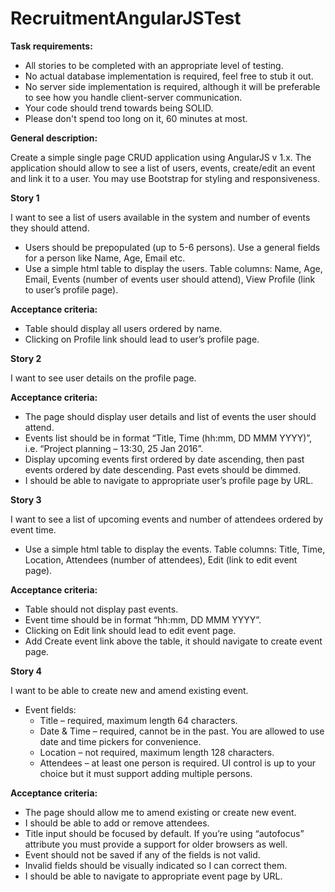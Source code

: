 # RecruitmentAngularJSTest

**Task requirements:**

-   All stories to be completed with an appropriate level of testing.
-   No actual database implementation is required, feel free to stub it out.
-   No server side implementation is required, although it will be preferable to see how you handle client-server communication.
-   Your code should trend towards being SOLID.
-   Please don't spend too long on it, 60 minutes at most.

**General description:**

Create a simple single page CRUD application using AngularJS v 1.x. The application should allow to see a list of users, events, create/edit an event and link it to a user. You may use Bootstrap for styling and responsiveness.

  **Story 1**

  I want to see a list of users available in the system and number of events they should attend.

<!-- -->

-   Users should be prepopulated (up to 5-6 persons). Use a general fields for a person like Name, Age, Email etc.
-   Use a simple html table to display the users. Table columns: Name, Age, Email, Events (number of events user should attend), View Profile (link to user’s profile page).

**Acceptance criteria:**

-   Table should display all users ordered by name.
-   Clicking on Profile link should lead to user’s profile page.

**Story 2**

I want to see user details on the profile page.

**Acceptance criteria:**

-   The page should display user details and list of events the user should attend.
-   Events list should be in format “Title, Time (hh:mm, DD MMM YYYY)”, i.e. “Project planning – 13:30, 25 Jan 2016”.
-   Display upcoming events first ordered by date ascending, then past events ordered by date descending. Past evets should be dimmed.
-   I should be able to navigate to appropriate user’s profile page by URL.

**Story 3**

I want to see a list of upcoming events and number of attendees ordered by event time.

-   Use a simple html table to display the events. Table columns: Title, Time, Location, Attendees (number of attendees), Edit (link to edit event page).

**Acceptance criteria:**

-   Table should not display past events.
-   Event time should be in format “hh:mm, DD MMM YYYY”.
-   Clicking on Edit link should lead to edit event page.
-   Add Create event link above the table, it should navigate to create event page.

**Story 4**

I want to be able to create new and amend existing event.

-   Event fields:
    -   Title – required, maximum length 64 characters.
    -   Date & Time – required, cannot be in the past. You are allowed to use date and time pickers for convenience.
    -   Location – not required, maximum length 128 characters.
    -   Attendees – at least one person is required. UI control is up to your choice but it must support adding multiple persons.

**Acceptance criteria:**

-   The page should allow me to amend existing or create new event.
-   I should be able to add or remove attendees.
-   Title input should be focused by default. If you’re using “autofocus” attribute you must provide a support for older browsers as well.
-   Event should not be saved if any of the fields is not valid.
-   Invalid fields should be visually indicated so I can correct them.
-   I should be able to navigate to appropriate event page by URL.

